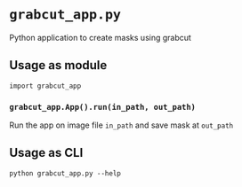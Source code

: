# `grabcut_app.py`

Python application to create masks using grabcut

## Usage as module
`import grabcut_app`

### `grabcut_app.App().run(in_path, out_path)`
Run the app on image file `in_path` and save mask at `out_path`

## Usage as CLI
`python grabcut_app.py --help`

